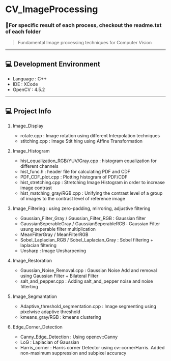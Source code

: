 # CV_ImageProcessing
### 🎯For specific result of each process, checkout the readme.txt of each folder

> Fundamental Image processing techniques for Computer Vision
> 

---

## 💻 Development Environment

- Language : C++
- IDE : XCode
- OpenCV : 4.5.2

---

## 💻 Project Info

1. Image_Display
    - rotate.cpp : Image rotation using different Interpolation techniques
    - stitching.cpp : Image Stit hing using Affine Transformation

2. Image_Histogram
    - hist_equalization_RGB/YUV/Gray.cpp : histogram equalization for different channels
    - hist_func.h : header file for calculating PDF and CDF
    - PDF_CDF_plot.cpp : Plotting histogram of PDF/CDF
    - hist_stretching.cpp : Stretching Image Histogram in order to increase image contrast
    - hist_matching_gray/RGB.cpp : Unifying the contrast level of a group of images to the contrast level of reference image

3. Image_Filtering : using zero-padding, mirroring, adjustive filtering
    - Gaussian_Filter_Gray / Gaussian_Filter_RGB : Gaussian filter
    - GaussianSeperableGray / GaussianSeperableRGB : Gaussian Filter usung seperable filter multiplication
    - MeanFilterGray / MeanFilterRGB
    - Sobel_Laplacian_RGB / Sobel_Laplacian_Gray : Sobel filtering + laplacian filtering
    - Unsharp : Image Unsharpening

4. Image_Restoration
    - Gaussian_Noise_Removal.cpp : Gaussian Noise Add and removal using Gaussian Filter + Bilateral Filter
    - salt_and_pepper.cpp : Adding salt_and_pepper noise and noise filterting

5. Image_Segmantation
    - Adaptive_threshold_segmentation.cpp : Image segmenting using pixelwise adaptive threshold
    - kmeans_gray/RGB : kmeans clustering
    
6. Edge_Corner_Detection
    - Canny_Edge_Detection : Using opencv::Canny
    - LoG : Laplacian of Gaussian
    - Harris_corner : Harris corner Detector using cv::cornerHarris. Added non-maximum suppression and subpixel accuracy
